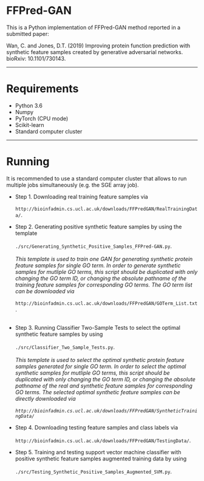 # FFPred-GAN

This is a Python implementation of FFPred-GAN method reported in a submitted paper:

Wan, C. and Jones, D.T. (2019) Improving protein function prediction with synthetic feature samples created by generative adversarial networks. bioRxiv: 10.1101/730143.

---------------------------------------------------------------
# Requirements

- Python 3.6 
- Numpy 
- PyTorch (CPU mode)
- Scikit-learn
- Standard computer cluster

---------------------------------------------------------------
# Running 
It is recommended to use a standard computer cluster that allows to run multiple jobs simultaneously (e.g. the SGE array job).

* Step 1. Downloading real training feature samples via <br/><br/>`http://bioinfadmin.cs.ucl.ac.uk/downloads/FFPredGAN/RealTrainingData/`.

* Step 2. Generating positive synthetic feature samples by using the template <br/><br/>`./src/Generating_Synthetic_Positive_Samples_FFPred-GAN.py`.<br/><br/>
_This template is used to train one GAN for generating synthetic protein feature samples for single GO term. In order to generate synthetic samples for mutliple GO terms, this script should be duplicated with only changing the GO term ID, or changing the absolute pathname of the training feature samples for corresponding GO terms. The GO term list can be downloaded via_<br/><br/>
`http://bioinfadmin.cs.ucl.ac.uk/downloads/FFPredGAN/GOTerm_List.txt`.<br/><br/>
 
* Step 3. Running Classifier Two-Sample Tests to select the optimal synthetic feature samples by using <br/><br/>`./src/Classifier_Two_Sample_Tests.py`.<br/><br/> 
_This template is used to select the optimal synthetic protein feature samples generated for single GO term. In order to select the optimal synthetic samples for mutliple GO terms, this script should be duplicated with only changing the GO term ID, or changing the absolute pathname of the real and synthetic feature samples for corresponding GO terms. The selected optimal synthetic feature samples can be directly downloaded via <br/><br/>`http://bioinfadmin.cs.ucl.ac.uk/downloads/FFPredGAN/SyntheticTrainingData/`_

* Step 4. Downloading testing feature samples and class labels via <br/><br/>`http://bioinfadmin.cs.ucl.ac.uk/downloads/FFPredGAN/TestingData/`.

* Step 5. Training and testing support vector machine classifier with positive synthetic feature samples augmented training data by using<br/><br/> `./src/Testing_Synthetic_Positive_Samples_Augmented_SVM.py`.


